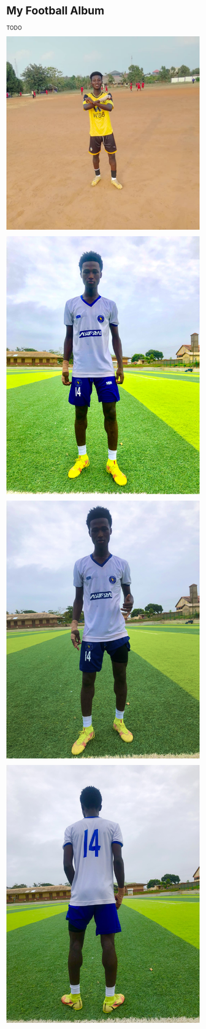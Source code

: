 # My Football Album

TODO

![alt](football1.jpeg)

![alt](IMG_0636.jpeg)

![alt](IMG_0638.jpeg)

![alt](IMG_0641.jpeg)
